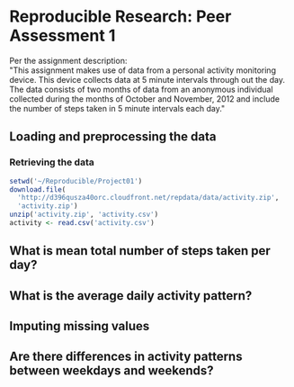 # Reproducible Research: Peer Assessment 1

Per the assignment description:  
"This assignment makes use of data from a personal activity monitoring device. This device collects data at 5 minute intervals through out the day. The data consists of two months of data from an anonymous individual collected during the months of October and November, 2012 and include the number of steps taken in 5 minute intervals each day."

## Loading and preprocessing the data

### Retrieving the data


```r
setwd('~/Reproducible/Project01')
download.file(
  'http://d396qusza40orc.cloudfront.net/repdata/data/activity.zip',
  'activity.zip')
unzip('activity.zip', 'activity.csv')
activity <- read.csv('activity.csv')
```


## What is mean total number of steps taken per day?



## What is the average daily activity pattern?



## Imputing missing values



## Are there differences in activity patterns between weekdays and weekends?
